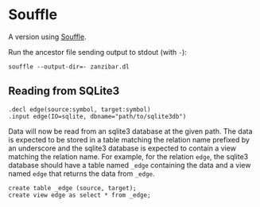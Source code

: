 # Souffle

A version using [Souffle](https://souffle-lang.github.io/).

Run the ancestor file sending output to stdout (with `-`):
```
souffle --output-dir=- zanzibar.dl
```

## Reading from SQLite3

```
.decl edge(source:symbol, target:symbol)
.input edge(IO=sqlite, dbname="path/to/sqlite3db")
```

Data will now be read from an sqlite3 database at the given path. The data is expected to be stored in a table matching the relation name prefixed by an underscore and the sqlite3 database is expected to contain a view matching the relation name. For example, for the relation `edge`, the sqlite3 database should have a table named `_edge` containing the data and a view named `edge` that returns the data from `_edge`.

```
create table _edge (source, target);
create view edge as select * from _edge;
```





